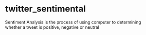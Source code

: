 # twitter_sentimental
Sentiment Analysis is the process of using computer to determining whether a tweet is positive, negative or neutral
